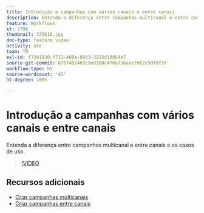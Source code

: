 ```yaml
---
title: Introdução a campanhas com vários canais e entre canais
description: Entenda a diferença entre campanhas multicanal e entre canais e os casos de uso.
feature: Workflows
kt: 7796
thumbnail: 335610.jpg
doc-type: feature video
activity: use
team: TM
exl-id: f7391930-f712-408a-8933-3225d10864e7
source-git-commit: 876f452469c9ed1b8c470a736aee7d62c9df8f37
workflow-type: ht
source-wordcount: '45'
ht-degree: 100%

---
```


# Introdução a campanhas com vários canais e entre canais

Entenda a diferença entre campanhas multicanal e entre canais e os casos de uso.

>[!VIDEO](https://video.tv.adobe.com/v/335610?quality=12)

## Recursos adicionais

* [Criar campanhas multicanais](/help/orchestrate-campaigns/multi-channel-campaigns.md)
* [Criar campanhas entre canais](/help/orchestrate-campaigns/cross-channel-campaigns.md)
